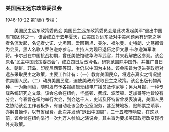 ### 美国民主远东政策委员会

1946-10-22
第1版()
专栏：

　　美国民主远东政策委员会
    美国民主远东政策委员会是此次发起美军“退出中国周”属团体之一，该会成立于去年夏天，由美国对远东及对中美问题索有研究之学者名流发起，名记者史诺、史坦因、爱因斯坦、美尔、福尔曼、史特朗、史笃都皆为会员，黑人名歌人罗伯逊亦参与。主持人为现已退伍之伊文思·卡尔逊海军准将。卡尔逊在中国抗战初期，曾任美使馆驻华海军武官，并来我解放区参观。该会原名“民主中国政策委员会”，成立四日后改今名。研究范围除中国外，并推广自日本、朝鲜、菲岛、印度尼西亚等国，唯仍以中国为主体。该会宗旨为促进美政府对远东采取民主之政策，主要工作计有：（一）教育美国民众，将远东真实之情况提供美国人民。（二）动员美国民意，迫使美政府采取民主之政策。该会出版刊物两种，一为新闻稿，随时发布予各报编辑无线电广播员及作家等；另为月报，一种专载系统研究之文章。该会总会在纽约，华盛顿、费城、波茨顿、芝加哥等地皆设有分会，今春曾在纽约举行大会，到会达千人，史诺及怀特皆曾发表演说，美国人民之协助该会工作者极多，有自动赴该会办公室服务，甚至抹地板、贴邮票之琐事，亦躬自操作，以节省经费。此次并发动“退出中国周”，三十五城市响应，在这以前，该会曾在纽约举行一次九万人参加之演说会，其主旨为要求美国政府改变现行外交政策。
